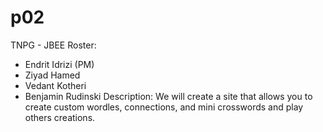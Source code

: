 # p02

TNPG - JBEE
Roster:
- Endrit Idrizi (PM)
- Ziyad Hamed
- Vedant Kotheri
- Benjamin Rudinski
Description:
We will create a site that allows you to create custom wordles, connections, and mini crosswords and play others creations.
